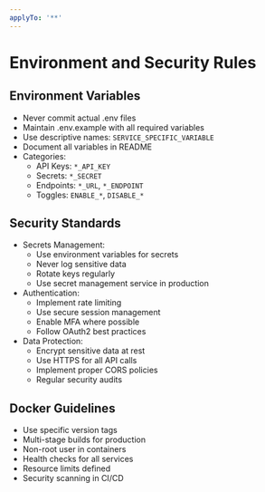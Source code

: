 ```yaml
---
applyTo: '**'
---
```


# Environment and Security Rules

## Environment Variables
- Never commit actual .env files
- Maintain .env.example with all required variables
- Use descriptive names: `SERVICE_SPECIFIC_VARIABLE`
- Document all variables in README
- Categories:
  - API Keys: `*_API_KEY`
  - Secrets: `*_SECRET`
  - Endpoints: `*_URL`, `*_ENDPOINT`
  - Toggles: `ENABLE_*`, `DISABLE_*`

## Security Standards
- Secrets Management:
  - Use environment variables for secrets
  - Never log sensitive data
  - Rotate keys regularly
  - Use secret management service in production
- Authentication:
  - Implement rate limiting
  - Use secure session management
  - Enable MFA where possible
  - Follow OAuth2 best practices
- Data Protection:
  - Encrypt sensitive data at rest
  - Use HTTPS for all API calls
  - Implement proper CORS policies
  - Regular security audits

## Docker Guidelines
- Use specific version tags
- Multi-stage builds for production
- Non-root user in containers
- Health checks for all services
- Resource limits defined
- Security scanning in CI/CD
